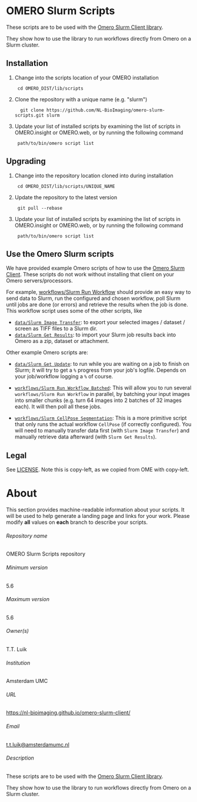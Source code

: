OMERO Slurm Scripts
==================

These scripts are to be used with the [Omero Slurm Client library](https://github.com/NL-BioImaging/omero-slurm-client).

They show how to use the library to run workflows directly from Omero on a Slurm cluster.

Installation
------------

1. Change into the scripts location of your OMERO installation

        cd OMERO_DIST/lib/scripts

2. Clone the repository with a unique name (e.g. "slurm")

         git clone https://github.com/NL-BioImaging/omero-slurm-scripts.git slurm

3. Update your list of installed scripts by examining the list of scripts
   in OMERO.insight or OMERO.web, or by running the following command

        path/to/bin/omero script list

Upgrading
---------

1. Change into the repository location cloned into during installation

        cd OMERO_DIST/lib/scripts/UNIQUE_NAME

2. Update the repository to the latest version

        git pull --rebase

3. Update your list of installed scripts by examining the list of scripts
   in OMERO.insight or OMERO.web, or by running the following command

        path/to/bin/omero script list

Use the Omero Slurm scripts
-----

We have provided example Omero scripts of how to use the [Omero Slurm Client](https://github.com/NL-BioImaging/omero-slurm-client). These scripts do not work without installing that client on your Omero servers/processors.


For example, [workflows/Slurm Run Workflow](https://github.com/NL-BioImaging/omero-slurm-scripts/blob/master/workflows/SLURM_Run_Workflow.py) should provide an easy way to send data to Slurm, run the configured and chosen workflow, poll Slurm until jobs are done (or errors) and retrieve the results when the job is done. This workflow script uses some of the other scripts, like

-  [`data/Slurm Image Transfer`](https://github.com/NL-BioImaging/omero-slurm-scripts/blob/master/data/_SLURM_Image_Transfer.py): to export your selected images / dataset / screen as TIFF files to a Slurm dir.
- [`data/Slurm Get Results`](https://github.com/NL-BioImaging/omero-slurm-scripts/blob/master/data/SLURM_Get_Results.py): to import your Slurm job results back into Omero as a zip, dataset or attachment.

Other example Omero scripts are:
- [`data/Slurm Get Update`](https://github.com/NL-BioImaging/omero-slurm-scripts/blob/master/data/SLURM_Get_Update.py): to run while you are waiting on a job to finish on Slurm; it will try to get a `%` progress from your job's logfile. Depends on your job/workflow logging a `%` of course.

- [`workflows/Slurm Run Workflow Batched`](https://github.com/NL-BioImaging/omero-slurm-scripts/blob/master/workflows/SLURM_Run_Workflow_Batched.py): This will allow you to run several `workflows/Slurm Run Workflow` in parallel, by batching your input images into smaller chunks (e.g. turn 64 images into 2 batches of 32 images each). It will then poll all these jobs.

- [`workflows/Slurm CellPose Segmentation`](https://github.com/NL-BioImaging/omero-slurm-scripts/blob/master/workflows/SLURM_CellPose_Segmentation.py): This is a more primitive script that only runs the actual workflow `CellPose` (if correctly configured). You will need to manually transfer data first (with `Slurm Image Transfer`) and manually retrieve data afterward (with `Slurm Get Results`).


Legal
-----

See [LICENSE](LICENSE). Note this is copy-left, as we copied from OME with copy-left.


# About #
This section provides machine-readable information about your scripts.
It will be used to help generate a landing page and links for your work.
Please modify **all** values on **each** branch to describe your scripts.

###### Repository name ######
OMERO Slurm Scripts repository

###### Minimum version ######
5.6

###### Maximum version ######
5.6

###### Owner(s) ######
T.T. Luik


###### Institution ######
Amsterdam UMC

###### URL ######
https://nl-bioimaging.github.io/omero-slurm-client/

###### Email ######
t.t.luik@amsterdamumc.nl

###### Description ######
These scripts are to be used with the [Omero Slurm Client library](https://github.com/NL-BioImaging/omero-slurm-client).

They show how to use the library to run workflows directly from Omero on a Slurm cluster.
